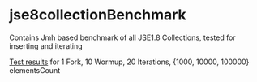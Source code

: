 jse8collectionBenchmark
=======================
Contains Jmh based benchmark of all JSE1.8 Collections, tested for inserting and iterating

<a href="https://github.com/soulaway/jse8collectionBenchmark/blob/master/benchmark.res">Test results</a> for 1 Fork, 10 Wormup, 20 Iterations, {1000, 10000, 100000} elementsCount